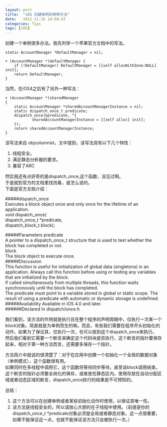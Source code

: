 ```yaml
---
layout: post
title:  "iOS 创建单例的两种方法"
date:   2012-11-16 14:58:43
categories: Tips
tags: [iOS]
---
```


创建一个单例很多办法。我先列举一个苹果官方文档中的写法。

	static AccountManager *DefaultManager = nil;  
   
	+ (AccountManager *)defaultManager {  
    	if (!DefaultManager) DefaultManager = [[self allocWithZone:NULL] init];  
    	return DefaultManager;  
	}  
	
当然，在iOS4之后有了另外一种写法：

	+ (AccountManager *)sharedManager  
	{  
        static AccountManager *sharedAccountManagerInstance = nil;  
        static dispatch_once_t predicate;  
        dispatch_once(&predicate, ^{  
                sharedAccountManagerInstance = [[self alloc] init];   
        });  
    	return sharedAccountManagerInstance;  
	}  
	
该写法来自 objcolumnist，文中提到，该写法具有以下几个特性：
 
1. 线程安全。
2. 满足静态分析器的要求。
3. 兼容了ARC

然后我还有点好奇的是dispatch_once,这个函数，没见过啊。  
于是就到官方的文档里找找看，是怎么说的。  
下面是官方文档介绍：  
 
#####dispatch_once  
Executes a block object once and only once for the lifetime of an application.  
  void dispatch_once(  
    dispatch_once_t *predicate,  
    dispatch_block_t block);  
    
#####Parameters
predicate  
A pointer to a dispatch_once_t structure that is used to test whether the block has completed or not.  
block  
The block object to execute once.  
#####Discussion  
This function is useful for initialization of global data (singletons) in an application. Always call this function before using or testing any variables that are initialized by the block.  
If called simultaneously from multiple threads, this function waits synchronously until the block has completed.  
The predicate must point to a variable stored in global or static scope. The result of using a predicate with automatic or dynamic storage is undefined.  
#####Availability
Available in iOS 4.0 and later.  
######Declared In
dispatch/once.h  

我们看到，该方法的作用就是执行且在整个程序的声明周期中，仅执行一次某一个block对象。简直就是为单例而生的嘛。而且，有些我们需要在程序开头初始化的动作，如果为了保证其，仅执行一次，也可以放到这个dispatch_once来执行。  
然后我们看到它需要一个断言来确定这个代码块是否执行，这个断言的指针要保存起来，相对于第一种方法而言，还需要多保存一个指针。  

方法简介中就说的很清楚了：对于在应用中创建一个初始化一个全局的数据对象（单例模式），这个函数很有用。  
如果同时在多线程中调用它，这个函数将等待同步等待，直至该block调用结束。  
这个断言的指针必须要全局化的保存，或者放在静态区内。使用存放在自动分配区域或者动态区域的断言，dispatch_once执行的结果是不可预知的。  


总结：  
1. 这个方法可以在创建单例或者某些初始化动作时使用，以保证其唯一性。  
2. 该方法是线程安全的，所以请放心大胆的在子线程中使用。（前提是你的dispatch_once_t *predicate对象必须是全局或者静态对象。这一点很重要，如果不能保证这一点，也就不能保证该方法只会被执行一次。）